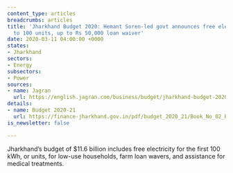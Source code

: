 ```yaml
---
content_type: articles
breadcrumbs: articles
title: 'Jharkhand Budget 2020: Hemant Soren-led govt announces free electricity up
  to 100 units, up to Rs 50,000 loan waiver'
date: 2020-03-11 04:00:00 +0000
states:
- Jharkhand
sectors:
- Energy
subsectors:
- Power
sources:
- name: Jagran
  url: https://english.jagran.com/business/budget/jharkhand-budget-2020-hemant-sorenled-govt-announces-free-electricity-up-to-100-units-up-to-rs-50000-loan-waiver-10009358
details:
- name: Budget 2020-21
  url: https://finance-jharkhand.gov.in/pdf/budget_2020_21/Book_No_02_Budget_At_a_Glance.pdf
is_newsletter: false

---
```

Jharkhand’s budget of $11.6 billion includes free electricity for the first 100 kWh, or units, for low-use households, farm loan wavers, and assistance for medical treatments.
